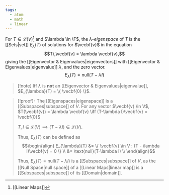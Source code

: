 ```yaml
---
tags:
  - atom
  - math
  - linear
---
```

For $T \in \mathcal{L}(V)$[^1] and $\lambda \in \F$, the *$\mathit{\lambda}$-eigenspace* of $T$ is the [[Sets|set]] $E_{\lambda}(T)$ of solutions for $\vecbf{v}$ in the equation
$$T\,\vecbf{v} = \lambda \vecbf{v},$$
giving the [[Eigenvector & Eigenvalues|eigenvectors]] with [[Eigenvector & Eigenvalues|eigenvalue]] $\lambda$, and the zero vector.
$$E_{\lambda}(T) = \text{null}(T - \lambda I)$$

> [!note] Iff $\lambda$ is **not** an [[Eigenvector & Eigenvalues|eigenvalue]], $E_{\lambda}(T) = \{ \vecbf{0} \}$.

> [!proof]- The [[Eigenspaces|eigenspace]] is a [[Subspaces|subspace]] of $V$.
> For any vector $\vecbf{v} \in V$, $T(\vecbf{v}) = \lambda \vecbf{v} \iff (T-\lambda I)\vecbf{v} = \vecbf{0}$
> 
> $T,I \in \mathcal{L}(V) \implies (T - \lambda I) \in \mathcal{L}(V)$.
> 
> Thus, $E_{\lambda}(T)$ can be defined as
> $$\begin{align}
> 	E_{\lambda}(T) &= \{ \vecbf{v} \in V : (T - \lambda I)\vecbf{v} = 0 \} \\
> 	&= \text{null}(T-\lambda I) \\
> \end{align}$$
> 
> Thus, $E_{\lambda}(T) =\text{null}(T-\lambda I)$ is a [[Subspaces|subspace]] of $V$, as the [[Null Space|null space]] of a [[Linear Maps|linear map]] is a [[Subspaces|subspace]] of its [[Domain|domain]].

[^1]: [[Linear Maps]]
